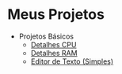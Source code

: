 <h1> Meus Projetos </h1>

<!-- toc -->
  * Projetos Básicos
      * [Detalhes CPU](https://github.com/jstefanski/Python/blob/main/Projetos/cpu_info.py)
      * [Detalhes RAM](https://github.com/jstefanski/Python/blob/main/Projetos/ram_details.py)
      * [Editor de Texto (Simples)](https://github.com/jstefanski/Python/blob/main/Projetos/simple_text_editor.py)
